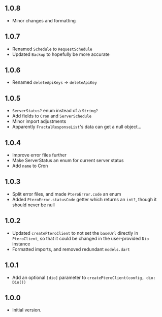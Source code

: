## 1.0.8
- Minor changes and formatting
## 1.0.7
- Renamed `Schedule` to `RequestSchedule`
- Updated `Backup` to hopefully be more accurate
## 1.0.6
- Renamed 
`deleteApiKeys` => `deleteApiKey`

## 1.0.5
- `ServerStatus?` enum instead of a `String?`
- Add fields to `Cron` and `ServerSchedule`
- Minor import adjustments
- Apparently `FractalResponseList`'s data can get a null object...
## 1.0.4
- Improve error files further
- Make ServerStatus an enum for current server status
- Add `name` to Cron
## 1.0.3
- Split error files, and made `PteroError.code` an enum
- Added `PteroError.statusCode` getter which returns an `int?`, though it should never be null
## 1.0.2
- Updated `createPteroClient` to not set the `baseUrl` directly in `PteroClient`, so that it could be changed in the user-provided `Dio` instance
- Formatted imports, and removed redundant `models.dart`

## 1.0.1
- Add an optional `[dio]` parameter to `createPteroClient(config, dio: Dio())`
## 1.0.0

- Initial version.